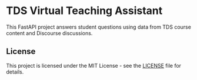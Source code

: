 
# TDS Virtual Teaching Assistant

This FastAPI project answers student questions using data from TDS course content and Discourse discussions.


## License

This project is licensed under the MIT License - see the [LICENSE](LICENSE) file for details.
